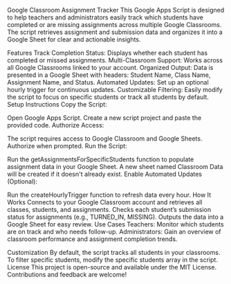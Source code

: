 Google Classroom Assignment Tracker
This Google Apps Script is designed to help teachers and administrators easily track which students have completed or are missing assignments across multiple Google Classrooms. The script retrieves assignment and submission data and organizes it into a Google Sheet for clear and actionable insights.

Features
Track Completion Status: Displays whether each student has completed or missed assignments.
Multi-Classroom Support: Works across all Google Classrooms linked to your account.
Organized Output: Data is presented in a Google Sheet with headers: Student Name, Class Name, Assignment Name, and Status.
Automated Updates: Set up an optional hourly trigger for continuous updates.
Customizable Filtering: Easily modify the script to focus on specific students or track all students by default.
Setup Instructions
Copy the Script:

Open Google Apps Script.
Create a new script project and paste the provided code.
Authorize Access:

The script requires access to Google Classroom and Google Sheets.
Authorize when prompted.
Run the Script:

Run the getAssignmentsForSpecificStudents function to populate assignment data in your Google Sheet.
A new sheet named Classroom Data will be created if it doesn't already exist.
Enable Automated Updates (Optional):

Run the createHourlyTrigger function to refresh data every hour.
How It Works
Connects to your Google Classroom account and retrieves all classes, students, and assignments.
Checks each student’s submission status for assignments (e.g., TURNED_IN, MISSING).
Outputs the data into a Google Sheet for easy review.
Use Cases
Teachers: Monitor which students are on track and who needs follow-up.
Administrators: Gain an overview of classroom performance and assignment completion trends.

Customization
By default, the script tracks all students in your classrooms.
To filter specific students, modify the specific students array in the script.
License
This project is open-source and available under the MIT License. Contributions and feedback are welcome!

